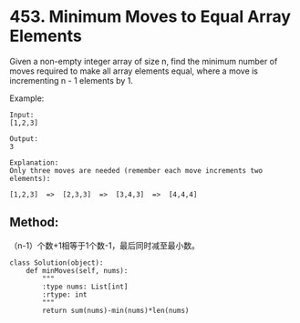 # 453. Minimum Moves to Equal Array Elements

Given a non-empty integer array of size n, find the minimum number of moves required to make all array elements equal, where a move is incrementing n - 1 elements by 1.

Example:

    Input:
    [1,2,3]
    
    Output:
    3
    
    Explanation:
    Only three moves are needed (remember each move increments two elements):
    
    [1,2,3]  =>  [2,3,3]  =>  [3,4,3]  =>  [4,4,4]
    
## Method:

（n-1）个数+1相等于1个数-1，最后同时减至最小数。

    class Solution(object):
        def minMoves(self, nums):
            """
            :type nums: List[int]
            :rtype: int
            """
            return sum(nums)-min(nums)*len(nums)